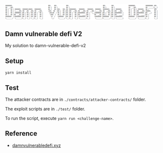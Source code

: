 ![](cover.png)

## Damn vulnerable defi V2

My solution to damn-vulnerable-defi-v2

## Setup

```
yarn install
```

## Test

The attacker contracts are in `./contracts/attacker-contracts/` folder.

The exploit scripts are in `./test/` folder.

To run the script, execute `yarn run <challenge-name>`.

## Reference

- [damnvulnerabledefi.xyz](https://damnvulnerabledefi.xyz)

